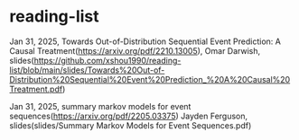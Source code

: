 # reading-list










Jan 31, 2025, Towards Out-of-Distribution Sequential Event Prediction: A Causal Treatment(https://arxiv.org/pdf/2210.13005), Omar Darwish, slides(https://github.com/xshou1990/reading-list/blob/main/slides/Towards%20Out-of-Distribution%20Sequential%20Event%20Prediction_%20A%20Causal%20Treatment.pdf)

Jan 31, 2025, summary markov models for event sequences(https://arxiv.org/pdf/2205.03375)  Jayden Ferguson, slides(slides/Summary Markov Models for Event Sequences.pdf)
